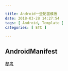 ```yaml
---

title: Android一些配置模板
date: 2018-03-28 14:27:54
tags: [ Android, Template ]
categories: [ ETC ]

---
```


AndroidManifest
---------------
[参考](https://blog.csdn.net/u012486840/article/details/52468931)
